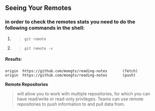 ## **Seeing Your Remotes**
### in order to check the remotes stats you need to do the following commands in the shell:

1. >`git remote`
2. >`git remote -v`

##### **Results**:
```
origin  https://github.com/moegts/reading-notes       (fetch)
origin  https://github.com/moegts/reading-notes       (push)
```
      
**Remote Repositories**
>   will allow you to  work with multiple repositories, for which you can have read/write or read-only privileges. Teams can use remote repositories to push information to and pull data from.
